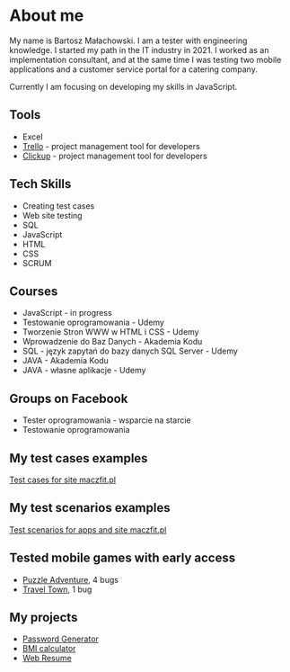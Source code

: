 # About me
My name is Bartosz Małachowski. I am a tester with engineering knowledge. I started my path in the IT industry in 2021.
I worked as an implementation consultant, and at the same time I was testing two mobile applications and a customer service portal for a catering company.

Currently I am focusing on developing my skills in JavaScript.

## Tools

- Excel
- [Trello](http://www.trello.com) - project management tool for developers
- [Clickup](http://www.clickup.com) - project management tool for developers

## Tech Skills

- Creating test cases
- Web site testing
- SQL
- JavaScript
- HTML
- CSS
- SCRUM

## Courses

- JavaScript - in progress
- Testowanie oprogramowania - Udemy
- Tworzenie Stron WWW w HTML i CSS - Udemy
- Wprowadzenie do Baz Danych - Akademia Kodu
- SQL - język zapytań do bazy danych SQL Server - Udemy
- JAVA - Akademia Kodu
- JAVA - własne aplikacje - Udemy

## Groups on Facebook

- Tester oprogramowania - wsparcie na starcie
- Testowanie oprogramowania

## My test cases examples

[Test cases for site maczfit.pl](https://docs.google.com/spreadsheets/d/1B-khf4Cypbe00zJUbbxdaBMk6023IPFmTjsCuSoBmfU/edit#gid=0)

## My test scenarios examples

[Test scenarios for apps and site maczfit.pl](https://docs.google.com/spreadsheets/d/1K3Jl84Tgkf_vkGaqdT5wvSxfarh9FMcWwUE0sXKmoFQ/edit#gid=0)

## Tested mobile games with early access

- [Puzzle Adventure](https://play.google.com/store/apps/details?id=com.pixelfederation.solve.mystery.puzzle.adventure&hl=pl&gl=US), 4 bugs
- [Travel Town](https://play.google.com/store/apps/details?id=io.randomco.travel&hl=pl&gl=US), 1 bug

## My projects

- [Password Generator](https://generator-hasla.netlify.app/)
- [BMI calculator](https://bm1-calculator.netlify.app/)
- [Web Resume](https://cv-bartosz-malachowski.netlify.app/)

